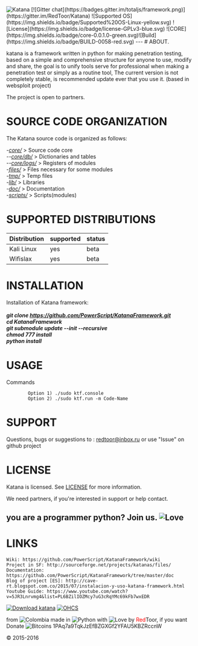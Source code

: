<img src="https://4.bp.blogspot.com/-qZDqDJu1j-k/V09AEAbLBeI/AAAAAAAAAR0/YX_M7a12s2URf-vzcaghv_ZDIvuy9b39QCLcB/s320/Sin%2Bt%25C3%25ADtulo.png" title="Katana">
[![Gitter chat](https://badges.gitter.im/totaljs/framework.png)](https://gitter.im/RedToor/Katana) ![Supported OS](https://img.shields.io/badge/Supported%20OS-Linux-yellow.svg) ![License](https://img.shields.io/badge/license-GPLv3-blue.svg) ![CORE](https://img.shields.io/badge/core-0.0.1.0-green.svg)![Build](https://img.shields.io/badge/BUILD-0058-red.svg) 
---
# ABOUT.

katana is a framework written in python for making penetration testing, based on a simple and comprehensive structure for anyone to use, modify and share, the goal is to unify tools serve for professional when making a penetration test or simply as a routine tool, The current version is not completely stable, is recommended update ever that you use it. (based in websploit project)

The project is open to partners.

# SOURCE CODE ORGANIZATION
The Katana source code is organized as follows:

<i>-[core/](https://github.com/PowerScript/KatanaFramework/tree/master/core)</i> > Source code core<br>
<i>--[core/db/](https://github.com/PowerScript/KatanaFramework/tree/master/files/db)</i> > Dictionaries and tables<br>
<i>--[core/logs/](https://github.com/PowerScript/KatanaFramework/tree/master/core/logs)</i> > Registers of modules<br>
<i>-[files/](https://github.com/PowerScript/KatanaFramework/tree/master/files)</i> > Files necessary for some modules<br>
<i>-[tmp/](https://github.com/PowerScript/KatanaFramework/tree/master/tmp)</i> > Temp files<br>
<i>-[lib/](https://github.com/PowerScript/KatanaFramework/tree/master/lib)</i> > Libraries<br>
<i>-[doc/](https://github.com/PowerScript/KatanaFramework/tree/master/doc)</i> > Documentation<br>
<i>-[scripts/](https://github.com/PowerScript/KatanaFramework/tree/master/scripts)</i> > Scripts(modules)<br>

# SUPPORTED DISTRIBUTIONS
|Distribution | supported | status |
----------|-------------|-------|
|Kali Linux| yes| beta   |
|Wifislax| yes| beta   |

# INSTALLATION
Installation of Katana framework:
<i><b><br><br>
	git clone https://github.com/PowerScript/KatanaFramework.git<br>
        cd KatanaFramework<br>
        git submodule update --init --recursive<br>
        chmod 777 install<br>
        python install</i>
</i></b>

# USAGE
Commands
```
        Option 1) ./sudo ktf.console                                   
        Option 2) ./sudo ktf.run -m Code-Name  
```

# SUPPORT
Questions, bugs or suggestions to : redtoor@inbox.ru
or use "Issue" on github project

# LICENSE
Katana is licensed. 
See [LICENSE](https://github.com/PowerScript/KatanaFramework/blob/master/doc/LICENCE) for more information.

We need partners, if you're interested in support or help contact.

## you are a programmer python? Join us. <img src="http://www.bennugd.org/sites/default/files/We_Need_You.jpeg" title="Love">

# LINKS
```
Wiki: https://github.com/PowerScript/KatanaFramework/wiki
Project in SF: http://sourceforge.net/projects/katanas/files/
Documentation: https://github.com/PowerScript/KatanaFramework/tree/master/doc
Blog of project [ES]: http://cave-rt.blogspot.com.co/2015/07/instalacion-y-uso-katana-framework.html
Youtube Guide: https://www.youtube.com/watch?v=5JR3Lnrvmg4&list=PL6BZilIOZMcy7uG3cRqYMc69kFb7wxEDR
```
[![Download katana](https://a.fsdn.com/con/app/sf-download-button)](https://sourceforge.net/projects/katanas/files/latest/download)
[![OHCS](http://www.ciberseguridadhispana.com/img/logo/ohcs.png)](http://www.ciberseguridadhispana.com/)

from <img src="http://www.euromonitor.com/medialibrary/Image/Flag_20x20_Colombia.png" title="Colombia"> made in <img src="https://developer.ibm.com/predictiveanalytics/wp-content/uploads/sites/48/2015/04/python-icon.png" title="Python"> with <img src="http://cdn0.bodas.com.mx/img/smileys/smiley_heart.png" title="Love"> by <font color="red">Red</font>Toor, if you want Donate <img src="http://www.wbtcb.com/frontend/webroot/gfx/bitcoin-ico.gif" title="Bitcoins"> 1PAq7a9TqkJzEfBZGXGf2YFAU5KBZRccnW

© 2015-2016

